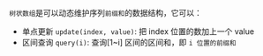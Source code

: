 
`树状数组`是可以动态维护序列`前缀和`的数据结构，它可以：
* 单点更新 `update(index, value)`: 把 index 位置的数加上一个 value
* 区间查询 `query(i)`: 查询[1~i] 区间的区间和，即 `i 位置的前缀和`
